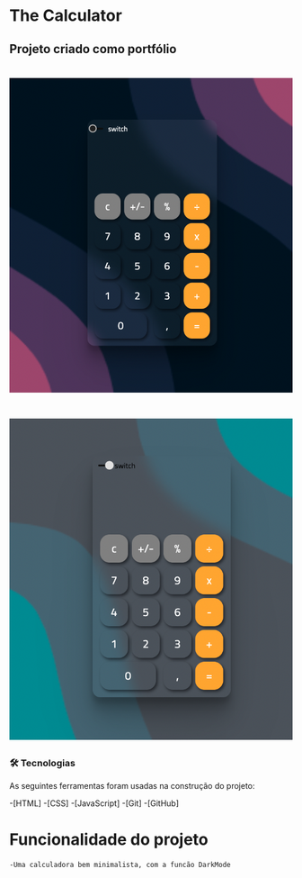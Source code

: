 # The Calculator

## Projeto criado como portfólio

<h1 align="center">
  <img src="./img/readme-dark.png" />
</h1>

<h1 align="center">
  <img src="./img/readme-light.png" />
</h1>

### 🛠 Tecnologias

As seguintes ferramentas foram usadas na construção do projeto:

-[HTML]
-[CSS]
-[JavaScript]
-[Git]
-[GitHub]

#  Funcionalidade do projeto
    -Uma calculadora bem minimalista, com a funcão DarkMode
